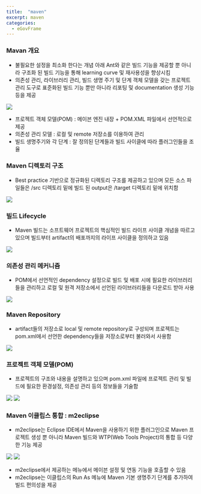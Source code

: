 ```yaml
---
title:  "maven"
excerpt: maven
categories:
  - eGovFrame
---
```


### Mavan 개요
- 불필요한 설정을 최소화 한다는 개념 아래 Ant와 같은 빌드 기능을 제공할 뿐 아니라 구조화 된 빌드 기능을 통해 learning curve 및 재사용성을 향상시킴
- 의존성 관리, 라이브러리 관리, 빌드 생명 주기 및 단계 객체 모델을 갖는 프로젝트 관리 도구로 표준화된 빌드 기능 뿐만 아니라 리포팅 및 documentation 생성 기능 등을 제공  

<img src="https://cys779988.github.io/assets/img/spring-35.PNG">  

- 프로젝트 객체 모델(POM) : 메이븐 엔진 내장 + POM.XML 파일에서 선언적으로 제공
- 의존성 관리 모델 : 로컬 및 remote 저장소를 이용하여 관리
- 빌드 생명주기와 각 단계 : 잘 정의된 단계들과 빌드 사이클에 따라 플러그인들을 조율

### Maven 디렉토리 구조
- Best practice 기반으로 정규화된 디렉토리 구조를 제공하고 있으며 모든 소스 파일들은 /src 디렉토리 밑에 빌드 된 output은 /target 디렉토리 밑에 위치함  
<img src="https://cys779988.github.io/assets/img/spring-36.PNG">  


### 빌드 Lifecycle
- Maven 빌드는 소프트웨어 프로젝트의 핵심적인 빌드 라이프 사이클 개념을 따르고 있으며 빌드부터 artifact의 배포까지의 라이프 사이클을 정의하고 있음
<img src="https://cys779988.github.io/assets/img/spring-37.PNG">  

### 의존성 관리 메커니즘
- POM에서 선언적인 dependency 설정으로 빌드 및 배포 시에 필요한 라이브러리들을 관리하고 로컬 및 원격 저장소에서 선언된 라이브러리들을 다운로드 받아 사용  
<img src="https://cys779988.github.io/assets/img/spring-38.PNG">  

### Maven Repository
- artifact들의 저장소로 local 및 remote repository로 구성되며 프로젝트는 pom.xml에서 선언한 dependency들을 저장소로부터 불러와서 사용함  
<img src="https://cys779988.github.io/assets/img/spring-39.PNG">  

### 프로젝트 객체 모델(POM)
- 프로젝트의 구조와 내용을 설명하고 있으며 pom.xml 파일에 프로젝트 관리 및 빌드에 필요한 환경설정, 의존성 관리 등의 정보들을 기술함  
<img src="https://cys779988.github.io/assets/img/spring-40.PNG">  
<img src="https://cys779988.github.io/assets/img/spring-41.PNG">  

### Maven 이클립스 통합 : m2eclipse
- m2eclipse는 Eclipse IDE에서 Maven을 사용하기 위한 플러그인으로 Maven 프로젝트 생성 뿐 아니라 Maven 빌드와 WTP(Web Tools Project)의 통합 등 다양한 기능 제공  
<img src="https://cys779988.github.io/assets/img/spring-42.PNG">  
<img src="https://cys779988.github.io/assets/img/spring-43.PNG">  

- m2eclipse에서 제공하는 메뉴에서 메이븐 설정 및 연동 기능을 호출할 수 있음
- m2eclipse는 이클립스의 Run As 메뉴에 Maven 기본 생명주기 단계를 추가하여 빌드 편의성을 제공

